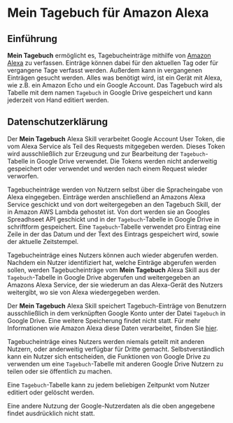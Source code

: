 # **Mein Tagebuch** für Amazon Alexa

## Einführung

**Mein Tagebuch** ermöglicht es, Tagebucheinträge mithilfe von [Amazon Alexa](https://amazon.de/b?node=12775495031) zu verfassen. Einträge können dabei für den aktuellen Tag oder für vergangene Tage verfasst werden. Außerdem kann in vergangenen Einträgen gesucht werden. Alles was benötigt wird, ist ein Gerät mit Alexa, wie z.B. ein Amazon Echo und ein Google Account. Das Tagebuch wird als Tabelle mit dem namen `Tagebuch` in Google Drive gespeichert und kann jederzeit von Hand editiert werden.

## Datenschutzerklärung

Der **Mein Tagebuch** Alexa Skill verarbeitet Google Account User Token, die vom Alexa Service als Teil des Requests mitgegeben werden. Dieses Token wird ausschließlich zur Erzeugung und zur Bearbeitung der `Tagebuch`-Tabelle in Google Drive verwendet. Die Tokens werden nicht anderweitig gespeichert oder verwendet und werden nach einem Request wieder verworfen.

Tagebucheinträge werden von Nutzern selbst über die Spracheingabe von Alexa eingegeben. Einträge werden anschließend an Amazons Alexa Service geschickt und von dort weitergegeben an den Tagebuch Skill, der in Amazon AWS Lambda gehostet ist. Von dort werden sie an Googles Spreadhseet API geschickt und in der `Tagebuch`-Tabelle in Google Drive in schriftform gespeichert. Eine `Tagebuch`-Tabelle verwendet pro Eintrag eine Zeile in der das Datum und der Text des Eintrags gespeichert wird, sowie der aktuelle Zeitstempel.

Tagebucheinträge eines Nutzers können auch wieder abgerufen werden. Nachdem ein Nutzer identifiziert hat, welche Einträge abgerufen werden sollen, werden Tagebucheinträge  vom **Mein Tagebuch** Alexa Skill aus der `Tagebuch`-Tabelle in Google Drive abgerufen und weitergegeben an Amazons Alexa Service, der sie wiederum an das Alexa-Gerät des Nutzers weitergibt, wo sie von Alexa wiedergegeben werden.

Der **Mein Tagebuch** Alexa Skill speichert Tagebuch-Einträge von Benutzern ausschließlich in dem verknüpften Google Konto unter der Datei `Tagebuch` in Google Drive. Eine weitere Speicherung findet nicht statt. Für mehr Informationen wie Amazon Alexa diese Daten verarbeitet, finden Sie [hier](https://www.amazon.de/gp/help/customer/display.html?nodeId=GA7E98TJFEJLYSFR).

Tagebucheinträge eines Nutzers werden niemals geteilt mit anderen Nutzern, oder anderweitig verfügbar für Dritte gemacht. Selbstverständlich kann ein Nutzer sich entscheiden, die Funktionen von Google Drive zu verwenden um eine `Tagebuch`-Tabelle mit anderen Google Drive Nutzern zu teilen oder sie öffentlich zu machen.

Eine `Tagebuch`-Tabelle kann zu jedem beliebigen Zeitpunkt vom Nutzer editiert oder gelöscht werden.

Eine andere Nutzung der Google-Nutzerdaten als die oben angegebene findet ausdrücklich nicht statt.
